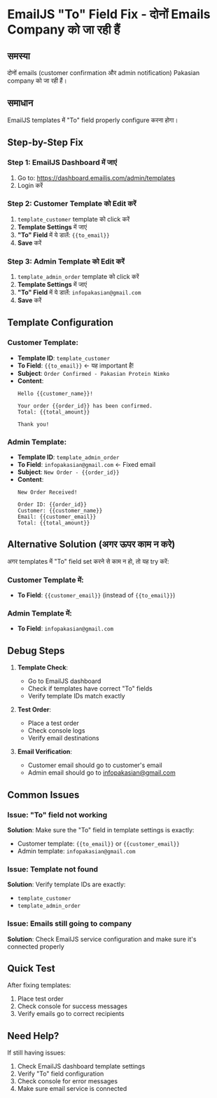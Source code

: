 # EmailJS "To" Field Fix - दोनों Emails Company को जा रही हैं

## समस्या
दोनों emails (customer confirmation और admin notification) Pakasian company को जा रही हैं।

## समाधान
EmailJS templates में "To" field properly configure करना होगा।

## Step-by-Step Fix

### Step 1: EmailJS Dashboard में जाएं
1. Go to: https://dashboard.emailjs.com/admin/templates
2. Login करें

### Step 2: Customer Template को Edit करें
1. `template_customer` template को click करें
2. **Template Settings** में जाएं
3. **"To" Field** में ये डालें: `{{to_email}}`
4. **Save** करें

### Step 3: Admin Template को Edit करें  
1. `template_admin_order` template को click करें
2. **Template Settings** में जाएं
3. **"To" Field** में ये डालें: `infopakasian@gmail.com`
4. **Save** करें

## Template Configuration

### Customer Template:
- **Template ID**: `template_customer`
- **To Field**: `{{to_email}}` ← यह important है!
- **Subject**: `Order Confirmed - Pakasian Protein Nimko`
- **Content**: 
  ```
  Hello {{customer_name}}!
  
  Your order {{order_id}} has been confirmed.
  Total: {{total_amount}}
  
  Thank you!
  ```

### Admin Template:
- **Template ID**: `template_admin_order`  
- **To Field**: `infopakasian@gmail.com` ← Fixed email
- **Subject**: `New Order - {{order_id}}`
- **Content**:
  ```
  New Order Received!
  
  Order ID: {{order_id}}
  Customer: {{customer_name}}
  Email: {{customer_email}}
  Total: {{total_amount}}
  ```

## Alternative Solution (अगर ऊपर काम न करे)

अगर templates में "To" field set करने से काम न हो, तो यह try करें:

### Customer Template में:
- **To Field**: `{{customer_email}}` (instead of `{{to_email}}`)

### Admin Template में:
- **To Field**: `infopakasian@gmail.com`

## Debug Steps

1. **Template Check**: 
   - Go to EmailJS dashboard
   - Check if templates have correct "To" fields
   - Verify template IDs match exactly

2. **Test Order**:
   - Place a test order
   - Check console logs
   - Verify email destinations

3. **Email Verification**:
   - Customer email should go to customer's email
   - Admin email should go to infopakasian@gmail.com

## Common Issues

### Issue: "To" field not working
**Solution**: Make sure the "To" field in template settings is exactly:
- Customer template: `{{to_email}}` or `{{customer_email}}`
- Admin template: `infopakasian@gmail.com`

### Issue: Template not found
**Solution**: Verify template IDs are exactly:
- `template_customer`
- `template_admin_order`

### Issue: Emails still going to company
**Solution**: Check EmailJS service configuration and make sure it's connected properly

## Quick Test

After fixing templates:
1. Place test order
2. Check console for success messages
3. Verify emails go to correct recipients

## Need Help?

If still having issues:
1. Check EmailJS dashboard template settings
2. Verify "To" field configuration
3. Check console for error messages
4. Make sure email service is connected
